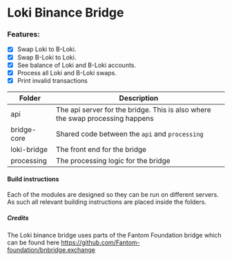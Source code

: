 # Loki Binance Bridge

### Features:
- [x] Swap Loki to B-Loki.
- [x] Swap B-Loki to Loki.
- [x] See balance of Loki and B-Loki accounts.
- [x] Process all Loki and B-Loki swaps.
- [x] Print invalid transactions

| Folder | Description |
| --- | --- |
| api | The api server for the bridge. This is also where the swap processing happens |
| bridge-core | Shared code between the `api` and `processing` |
| loki-bridge | The front end for the bridge |
| processing | The processing logic for the bridge |

#### Build instructions

Each of the modules are designed so they can be run on different servers. As such all relevant building instructions are placed inside the folders.

##### Credits

The Loki binance bridge uses parts of the Fantom Foundation bridge which can be found here https://github.com/Fantom-foundation/bnbridge.exchange
